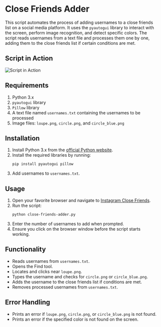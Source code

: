 # Close Friends Adder

This script automates the process of adding usernames to a close friends list on a social media platform. It uses the `pyautogui` library to interact with the screen, perform image recognition, and detect specific colors. The script reads usernames from a text file and processes them one by one, adding them to the close friends list if certain conditions are met.

## Script in Action

![Script in Action](https://github.com/user-attachments/assets/47a32592-df5c-4be9-a791-54dbba9022dc)

## Requirements

1. Python 3.x
2. `pyautogui` library
3. `Pillow` library
4. A text file named `usernames.txt` containing the usernames to be processed
5. Image files: `loupe.png`, `circle.png`, and `circle_blue.png`

## Installation

1. Install Python 3.x from the [official Python website](https://www.python.org/).
2. Install the required libraries by running:
    ```bash
    pip install pyautogui pillow
    ```
3. Add usernames to `usernames.txt`.

## Usage

1. Open your favorite browser and navigate to [Instagram Close Friends](https://www.instagram.com/accounts/close_friends/).
2. Run the script:
    ```bash
    python close-friends-adder.py
    ```
3. Enter the number of usernames to add when prompted.
4. Ensure you click on the browser window before the script starts working.

## Functionality

- Reads usernames from `usernames.txt`.
- Opens the Find tool.
- Locates and clicks near `loupe.png`.
- Types the username and checks for `circle.png` or `circle_blue.png`.
- Adds the username to the close friends list if conditions are met.
- Removes processed usernames from `usernames.txt`.

## Error Handling

- Prints an error if `loupe.png`, `circle.png`, or `circle_blue.png` is not found.
- Prints an error if the specified color is not found on the screen.
